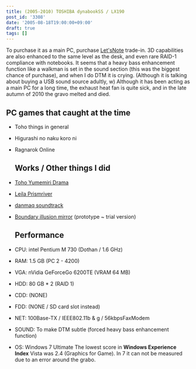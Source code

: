 ```yaml
---
title: (2005-2010) TOSHIBA dynabookSS / LX190
post_id: '3308'
date: '2005-08-18T19:00:00+09:00'
draft: true
tags: []
---
```


To purchase it as a main PC, purchase [Let'sNote](/cf-w2d) trade-in. 3D capabilities are also enhanced to the same level as the desk, and even rare RAID-1 compliance with notebooks. It seems that a heavy bass enhancement function like a walkman is set in the sound section (this was the biggest chance of purchase), and when I do DTM it is crying. (Although it is talking about buying a USB sound source adultly, w) Although it has been acting as a main PC for a long time, the exhaust heat fan is quite sick, and in the late autumn of 2010 the gravo melted and died.

## PC games that caught at the time

*   Toho things in general
*   Higurashi no naku koro ni
*   Ragnarok Online
    
    ## Works / Other things I did
    
*   [Toho Yumemiri Drama](https://danmaq.com/!/thC/)
    
*   [Leila Prismriver](https://danmaq.com/!/leila/)
*   [danmaq soundtrack](https://danmaq.com/!/dst/)
*   [Boundary illusion mirror](http://kagaminer.in/) (prototype ~ trial version)
    
    ## Performance
    
*   CPU: intel Pentium M 730 (Dothan / 1.6 GHz)
    
*   RAM: 1.5 GB (PC 2 - 4200)
*   VGA: nVidia GeForceGo 6200TE (VRAM 64 MB)
*   HDD: 80 GB * 2 (RAID 1)
*   CDD: (NONE)
*   FDD: (NONE / SD card slot instead)
*   NET: 100Base-TX / IEEE802.11b & g / 56kbpsFaxModem
*   SOUND: To make DTM subtle (forced heavy bass enhancement function)
*   OS: Windows 7 Ultimate The lowest score in **Windows Experience Index** Vista was 2.4 (Graphics for Game). In 7 it can not be measured due to an error around the grabo.
